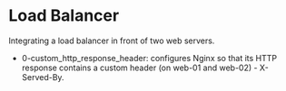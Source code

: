 # Load Balancer
Integrating a load balancer in front of two web servers.

* 0-custom_http_response_header: configures Nginx so that its HTTP response contains a custom header (on web-01 and web-02) - X-Served-By.


